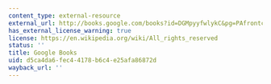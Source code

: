 ```yaml
---
content_type: external-resource
external_url: http://books.google.com/books?id=DGMpyyfwlykC&pg=PAfrontcover
has_external_license_warning: true
license: https://en.wikipedia.org/wiki/All_rights_reserved
status: ''
title: Google Books
uid: d5ca4da6-fec4-4178-b6c4-e25afa86872d
wayback_url: ''
---
```

